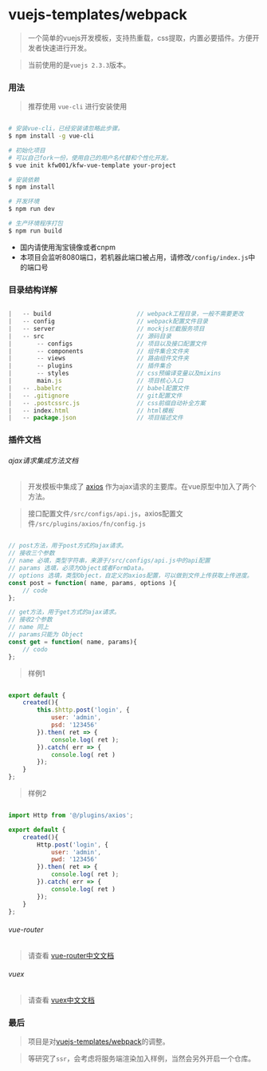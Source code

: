 # vuejs-templates/webpack

> 一个简单的vuejs开发模板，支持热重载，css提取，内置必要插件。方便开发者快速进行开发。

> 当前使用的是`vuejs 2.3.3`版本。

### 用法

> 推荐使用 `vue-cli` 进行安装使用

``` bash

# 安装vue-cli，已经安装请忽略此步骤。
$ npm install -g vue-cli

# 初始化项目
# 可以自己fork一份，使用自己的用户名代替和个性化开发。
$ vue init kfw001/kfw-vue-template your-project

# 安装依赖
$ npm install

# 开发环境
$ npm run dev

# 生产环境程序打包
$ npm run build

```
* 国内请使用淘宝镜像或者cnpm
* 本项目会监听8080端口，若机器此端口被占用，请修改`/config/index.js`中的端口号

### 目录结构详解

``` javascript

|   -- build                        // webpack工程目录，一般不需要更改
|   -- config                       // webpack配置文件目录
|   -- server                       // mockjs拦截服务项目
|   -- src                          // 源码目录
|       -- configs                  // 项目以及接口配置文件
|       -- components               // 组件集合文件夹
|       -- views                    // 路由组件文件夹
|       -- plugins                  // 插件集合
|       -- styles                   // css预编译变量以及mixins
|       main.js                     // 项目核心入口
|   -- .babelrc                     // babel配置文件
|   -- .gitignore                   // git配置文件
|   -- .postcssrc.js                // css前缀自动补全方案
|   -- index.html                   // html模板
|   -- package.json                 // 项目描述文件

```

### 插件文档

###### ajax请求集成方法文档

> 开发模板中集成了 [axios](https://github.com/mzabriskie/axios) 作为ajax请求的主要库。在vue原型中加入了两个方法。

> 接口配置文件`/src/configs/api.js`，axios配置文件`/src/plugins/axios/fn/config.js`

``` javascript

// post方法，用于post方式的ajax请求。
// 接收三个参数
// name 必填，类型字符串，来源于/src/configs/api.js中的api配置
// params 选填，必须为Object或者FormData。
// options 选填，类型Object，自定义的axios配置，可以做到文件上传获取上传进度。
const post = function( name, params, options ){
    // code
};

// get方法，用于get方式的ajax请求。
// 接收2个参数
// name 同上
// params只能为 Object
const get = function( name, params){
    // codo
};

```

> 样例1

``` javascript

export default {
    created(){
        this.$http.post('login', {
            user: 'admin',
            psd: '123456'
        }).then( ret => {
            console.log( ret );
        }).catch( err => {
            console.log( ret )
        });
    }
};

```
> 样例2

``` javascript

import Http from '@/plugins/axios';

export default {
    created(){
        Http.post('login', {
            user: 'admin',
            pwd: '123456'
        }).then( ret => {
            console.log( ret );
        }).catch( err => {
            console.log( ret )
        });
    }
};

```
###### vue-router

> 请查看 [vue-router中文文档](http://router.vuejs.org/zh-cn/)

###### vuex

> 请查看 [vuex中文文档](http://vuex.vuejs.org/zh-cn/)

### 最后

> 项目是对[vuejs-templates/webpack](https://github.com/vuejs-templates/webpack)的调整。

> 等研究了`ssr`，会考虑将服务端渲染加入样例，当然会另外开启一个仓库。
